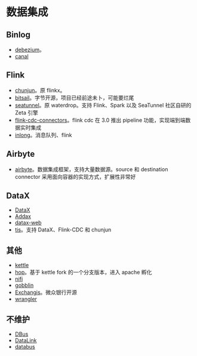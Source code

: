 # 数据集成

## Binlog

* [debezium](https://github.com/debezium/debezium)。
* [canal](https://github.com/alibaba/canal)

## Flink

* [chunjun](https://github.com/DTStack/chunjun)。原 flinkx。
* [bitsail](https://github.com/bytedance/bitsail)。字节开源，项目已经前途未卜，可能要烂尾
* [seatunnel](https://github.com/apache/seatunnel)。原 waterdrop。支持 Flink、Spark 以及 SeaTunnel 社区自研的 Zeta 引擎
* [flink-cdc-connectors](https://github.com/ververica/flink-cdc-connectors)。flink cdc 在 3.0 推出 pipeline 功能，实现端到端数据实时集成
* [inlong](https://github.com/apache/inlong)。消息队列、flink

## Airbyte

* [airbyte](https://github.com/airbytehq/airbyte)。数据集成框架，支持大量数据源。source 和 destination connector 采用面向容器的实现方式，扩展性非常好

## DataX

* [DataX](https://github.com/alibaba/DataX)
* [Addax](https://github.com/wgzhao/Addax)
* [datax-web](https://github.com/WeiYe-Jing/datax-web)
* [tis](https://github.com/datavane/tis)。支持 DataX、Flink-CDC 和 chunjun

## 其他

* [kettle](https://github.com/pentaho/pentaho-kettle)
* [hop](https://github.com/apache/hop)。基于 kettle fork 的一个分支版本，进入 apache 孵化
* [nifi](https://github.com/apache/nifi)
* [gobblin](https://github.com/apache/gobblin)
* [Exchangis](https://github.com/WeBankFinTech/Exchangis)。微众银行开源
* [wrangler](https://github.com/data-integrations/wrangler)

## 不维护

* [DBus](https://github.com/BriData/DBus)
* [DataLink](https://github.com/ucarGroup/DataLink)
* [databus](https://github.com/linkedin/databus)

